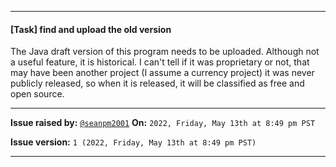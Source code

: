 ***

#### [Task] find and upload the old version

The Java draft version of this program needs to be uploaded. Although not a useful feature, it is historical. I can't tell if it was proprietary or not, that may have been another project (I assume a currency project) it was never publicly released, so when it is released, it will be classified as free and open source.

***

**Issue raised by:** [`@seanpm2001`](https://github.com/seanpm2001/) **On:** `2022, Friday, May 13th at 8:49 pm PST`

**Issue version:** `1 (2022, Friday, May 13th at 8:49 pm PST)`

***

